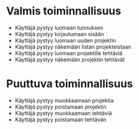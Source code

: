 # Valmis toiminnallisuus

- Käyttäjä pystyy luomaan tunnuksen
- Käyttäjä pystyy kirjautumaan sisään
- Käyttäjä pystyy luomaan uuden projektin
- Käyttäjä pystyy näkemään listan projekteistaan
- Käyttäjä pystyy luomaan projektille tehtäviä
- Käyttäjä pystyy näkemään projektin tehtävät

# Puuttuva toiminnallisuus

- Käyttäjä pystyy muokkaamaan projektia
- Käyttäjä pystyy poistamaan projektin
- Käyttäjä pystyy muokkaamaan tehtäviä
- Käyttäjä pystyy poistamaan tehtävän

